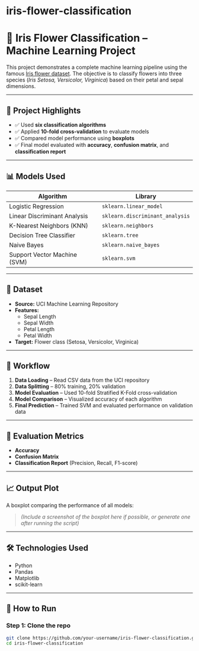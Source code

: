 # iris-flower-classification
# 🌸 Iris Flower Classification – Machine Learning Project

This project demonstrates a complete machine learning pipeline using the famous [Iris flower dataset](https://archive.ics.uci.edu/ml/datasets/iris). The objective is to classify flowers into three species (*Iris Setosa, Versicolor, Virginica*) based on their petal and sepal dimensions.

---

## 🚀 Project Highlights

- ✅ Used **six classification algorithms**
- ✅ Applied **10-fold cross-validation** to evaluate models
- ✅ Compared model performance using **boxplots**
- ✅ Final model evaluated with **accuracy**, **confusion matrix**, and **classification report**

---

## 📊 Models Used

| Algorithm | Library |
|-----------|---------|
| Logistic Regression | `sklearn.linear_model` |
| Linear Discriminant Analysis | `sklearn.discriminant_analysis` |
| K-Nearest Neighbors (KNN) | `sklearn.neighbors` |
| Decision Tree Classifier | `sklearn.tree` |
| Naive Bayes | `sklearn.naive_bayes` |
| Support Vector Machine (SVM) | `sklearn.svm` |

---

## 📁 Dataset

- **Source:** UCI Machine Learning Repository  
- **Features:**
  - Sepal Length
  - Sepal Width
  - Petal Length
  - Petal Width
- **Target:** Flower class (Setosa, Versicolor, Virginica)

---

## 🧠 Workflow

1. **Data Loading** – Read CSV data from the UCI repository  
2. **Data Splitting** – 80% training, 20% validation  
3. **Model Evaluation** – Used 10-fold Stratified K-Fold cross-validation  
4. **Model Comparison** – Visualized accuracy of each algorithm  
5. **Final Prediction** – Trained SVM and evaluated performance on validation data  

---

## 🧪 Evaluation Metrics

- **Accuracy**
- **Confusion Matrix**
- **Classification Report** (Precision, Recall, F1-score)

---

## 📈 Output Plot

A boxplot comparing the performance of all models:

> *(Include a screenshot of the boxplot here if possible, or generate one after running the script)*

---

## 🛠️ Technologies Used

- Python
- Pandas
- Matplotlib
- scikit-learn

---

## 📌 How to Run

### Step 1: Clone the repo
```bash
git clone https://github.com/your-username/iris-flower-classification.git
cd iris-flower-classification
